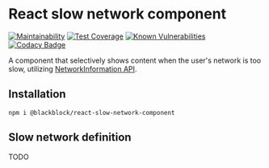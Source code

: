# React slow network component

[![Maintainability](https://api.codeclimate.com/v1/badges/af3ee5d0f9e1bbedc3fc/maintainability)](https://codeclimate.com/github/winston0410/react-slow-network-component/maintainability) [![Test Coverage](https://api.codeclimate.com/v1/badges/af3ee5d0f9e1bbedc3fc/test_coverage)](https://codeclimate.com/github/winston0410/react-slow-network-component/test_coverage) [![Known Vulnerabilities](https://snyk.io/test/github/winston0410/react-slow-network-component/badge.svg?targetFile=package.json)](https://snyk.io/test/github/winston0410/react-slow-network-component?targetFile=package.json) [![Codacy Badge](https://app.codacy.com/project/badge/Grade/40700abef1304f9fbd5bacf9e3c44570)](https://www.codacy.com/gh/winston0410/react-slow-network-component/dashboard?utm_source=github.com&utm_medium=referral&utm_content=winston0410/react-slow-network-component&utm_campaign=Badge_Grade)

A component that selectively shows content when the user's network is too slow, utilizing [NetworkInformation API](https://developer.mozilla.org/en-US/docs/Web/API/NetworkInformation/downlink).

## Installation

```
npm i @blackblock/react-slow-network-component
```

## Slow network definition

TODO
